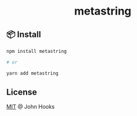 <h1 align="center">
  metastring
</h1>

## 📦 Install

```sh
npm install metastring

# or

yarn add metastring
```

<!--

## ⚡️ Quick start

## 📚 Documentation

Visit the [full documentation](~TODO~) to know more.

-->

## License

[MIT](LICENSE) @ John Hooks
